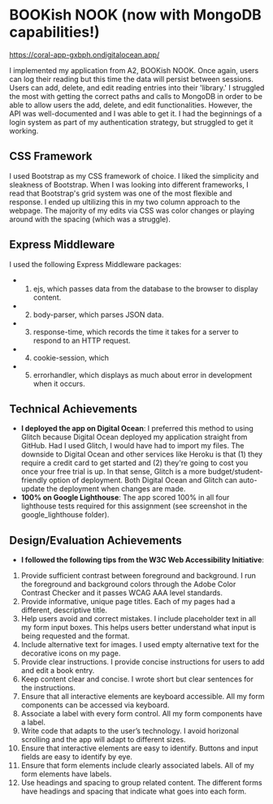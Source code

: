 # BOOKish NOOK (now with MongoDB capabilities!)

https://coral-app-gxbph.ondigitalocean.app/

I implemented my application from A2, BOOKish NOOK. Once again, users can log their reading but this time the data will persist between sessions. 
Users can add, delete, and edit reading entries into their 'library.' I struggled the most with getting the correct paths and calls to MongoDB in order to be able to allow users the add, delete, and edit functionalities. However, the API was well-documented and I was able to get it. I had the beginnings of a login system as part of my authentication strategy, but struggled to get it working. 

## CSS Framework

I used Bootstrap as my CSS framework of choice. I liked the simplicity and sleakness of Bootstrap. When I was looking into different frameworks, I read that Bootstrap's grid system was one of the most flexible and response. I ended up ultilizing this in my two column approach to the webpage. The majority of my edits via CSS was color changes or playing around with the spacing (which was a struggle).

## Express Middleware

I used the following Express Middleware packages:
- 1. ejs, which passes data from the database to the browser to display content.
- 2. body-parser, which parses JSON data.
- 3. response-time, which records the time it takes for a server to respond to an HTTP request.
- 4. cookie-session, which 
- 5. errorhandler, which displays as much about error in development when it occurs. 

## Technical Achievements
- **I deployed the app on Digital Ocean**: I preferred this method to using Glitch because Digital Ocean deployed my application straight from GitHub. Had I used Glitch, I would have had to import my files. The downside to Digital Ocean and other services like Heroku is that (1) they require a credit card to get started and (2) they're going to cost you once your free trial is up. In that sense, Glitch is a more budget/student-friendly option of deployment. Both Digital Ocean and Glitch can auto-update the deployment when changes are made.  
- **100% on Google Lighthouse**: The app scored 100% in all four lighthouse tests required for this assignment (see screenshot in the google_lighthouse folder).

## Design/Evaluation Achievements
- **I followed the following tips from the W3C Web Accessibility Initiative**: 
1. Provide sufficient contrast between foreground and background. I run the foreground and background colors through the Adobe Color Contrast Checker and it passes WCAG AAA level standards.
2. Provide informative, unique page titles. Each of my pages had a different, descriptive title. 
3. Help users avoid and correct mistakes. I include placeholder text in all my form input boxes. This helps users better understand what input is being requested and the format.
4. Include alternative text for images. I used empty alternative text for the decorative icons on my page. 
5. Provide clear instructions. I provide concise instructions for users to add and edit a book entry. 
6. Keep content clear and concise. I wrote short but clear sentences for the instructions.
7. Ensure that all interactive elements are keyboard accessible. All my form components can be accessed via keyboard. 
8. Associate a label with every form control. All my form components have a label. 
9. Write code that adapts to the user’s technology. I avoid horizonal scrolling and the app will adapt to different sizes.
10. Ensure that interactive elements are easy to identify. Buttons and input fields are easy to identify by eye.
11. Ensure that form elements include clearly associated labels. All of my form elements have labels.
12. Use headings and spacing to group related content. The different forms have headings and spacing that indicate what goes into each form. 
